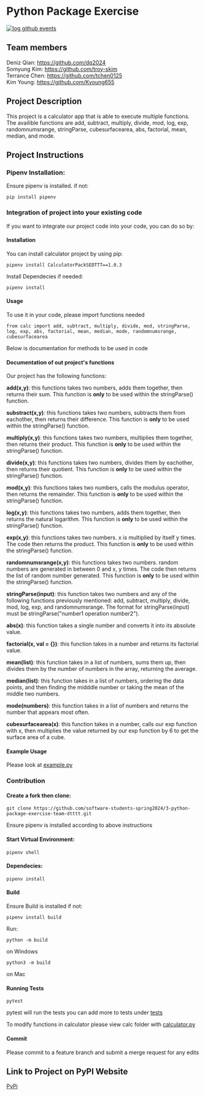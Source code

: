 # Python Package Exercise
[![log github events](https://github.com/software-students-spring2024/3-python-package-exercise-team-dtttt/actions/workflows/event-logger.yml/badge.svg)](https://github.com/software-students-spring2024/3-python-package-exercise-team-dtttt/actions/workflows/event-logger.yml)


## Team members

Deniz Qian: https://github.com/dq2024 \
Somyung Kim: https://github.com/troy-skim \
Terrance Chen: https://github.com/tchen0125 \
Kim Young: https://github.com/Kyoung655

## Project Description

This project is a calculator app that is able to execute multiple functions. The availible 
functions are add, subtract, multiply, divide, mod, log, exp, randomnumsrange, stringParse, cubesurfacearea, abs, factorial, mean, median, and mode. 

## Project Instructions 

### Pipenv Installation:
Ensure pipenv is installed.
if not:
```
pip install pipenv
```


### Integration of project into your existing code 

If you want to integrate our project code into your code, you can do so by:

#### Installation

You can install calculator project by using pip:

```
pipenv install CalculatorPackSEDTTT==1.0.3
```

Install Dependecies if needed:
```
pipenv install
```

#### Usage
To use it in your code, please import functions needed
```
from calc import add, subtract, multiply, divide, mod, stringParse, log, exp, abs, factorial, mean, median, mode, randomnumsrange, cubesurfacearea
```

Below is documentation for methods to be used in code


#### Documentation of out project's functions 

Our project has the following functions:

**add(x,y)**: this functions takes two numbers, adds them together, then returns their sum. 
This function is **only** to be used within the stringParse() function.  

**substract(x,y)**: this functions takes two numbers, subtracts them from eachother, then returns their difference. This function is **only** to be used within the stringParse() function.  

**multiply(x,y)**: this functions takes two numbers, multiplies them together, then returns their product. 
This function is **only** to be used within the stringParse() function.  

**divide(x,y)**: this functions takes two numbers, divides them by eachother, then returns their quotient. 
This function is **only** to be used within the stringParse() function.  

**mod(x,y)**: this functions takes two numbers, calls the modulus operator, then returns the remainder. 
This function is **only** to be used within the stringParse() function.  

**log(x,y)**: this functions takes two numbers, adds them together, then returns the natural logarithm. 
This function is **only** to be used within the stringParse() function.  

**exp(x,y)**: this functions takes two numbers. x is multiplied by itself y times. The code then returns the product. This function is **only** to be used within the stringParse() function.  

**randomnumsrange(x,y)**: this functions takes two numbers. random numbers are generated in between 0 and x, y times. The code then returns the list of random number generated. This function is **only** to be used within the stringParse() function.  

**stringParse(input)**: this function takes two numbers and any of the following functions previously
mentioned: add, subtract, multiply, divide, mod, log, exp, and randomnumsrange. The format for stringParse(input)
must be stringParse("number1 operation number2").

**abs(x)**: this function takes a single number and converts it into its absolute value.  

**factorial(x, val = {})**: this function takes in a number and returns its factorial value.   

**mean(list)**: this function takes in a list of numbers, sums them up, then divides them by the number
of numbers in the array, returning the average.   

**median(list)**: this function takes in a list of numbers, ordering the data points, and then finding the midddle number or taking the mean of the middle two numbers.   

**mode(numbers)**: this function takes in a list of numbers and returns the number that appears most 
often.   

**cubesurfacearea(x)**: this function takes in a number, calls our exp function with x, then multiplies the value 
returned by our exp function by 6 to get the surface area of a cube. 


#### Example Usage
Please look at [example.py](example.py)



### Contribution

#### Create a fork then clone:
```
git clone https://github.com/software-students-spring2024/3-python-package-exercise-team-dtttt.git
```

Ensure pipenv is installed according to above instructions

#### Start Virtual Environment:
```
pipenv shell
```

#### Dependecies:
```
pipenv install
```
#### Build
Ensure Build is installed if not:
```
pipenv install build
```

Run:
```
python -m build
```
on Windows
 
```
python3 -m build
```
on Mac

#### Running Tests
```
pytest
```

pytest will run the tests you can add more to tests under [tests](tests/test_Basics.py)

To modify functions in calculator please view calc folder with [calculator.py](calc/calculator.py)

#### Commit 
Please commit to a feature branch and submit a merge request for any edits

## Link to Project on PyPI Website 
[PyPi](https://pypi.org/project/CalculatorPackSEDTTT/1.0.3/)